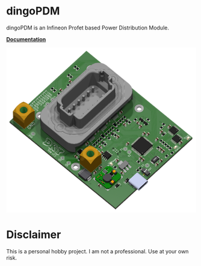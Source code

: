 # dingoPDM
dingoPDM is an Infineon Profet based Power Distribution Module. 

[**Documentation**](https://corygrant.github.io/DingoPDM/)

![Top](./docs/images/DingoPDMTop_V7_2.png)

# Disclaimer
This is a personal hobby project. I am not a professional. Use at your own risk. 
